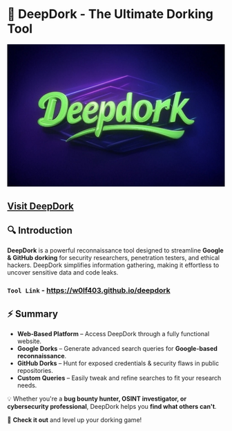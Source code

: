 # 🚀 DeepDork - The Ultimate Dorking Tool
<img src="img/deepdork.jpg" alt="DeepDork" width="700">

## [Visit DeepDork](https://w0lf403.github.io/deepdork/)
## 🔍 Introduction
**DeepDork** is a powerful reconnaissance tool designed to streamline **Google & GitHub dorking** for security researchers, penetration testers, and ethical hackers. DeepDork simplifies information gathering, making it effortless to uncover sensitive data and code leaks.

### `Tool Link` - https://w0lf403.github.io/deepdork
## ⚡ Summary
- **Web-Based Platform** – Access DeepDork through a fully functional website.
- **Google Dorks** – Generate advanced search queries for **Google-based reconnaissance**.
- **GitHub Dorks** – Hunt for exposed credentials & security flaws in public repositories.
- **Custom Queries** – Easily tweak and refine searches to fit your research needs.

💡 Whether you're a **bug bounty hunter, OSINT investigator, or cybersecurity professional**, DeepDork helps you **find what others can't**.

🔗 **Check it out** and level up your dorking game!

